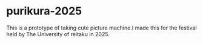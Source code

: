 # purikura-2025
This is a prototype of taking cute picture machine.I made this for the festival held by The University of reitaku in 2025.
